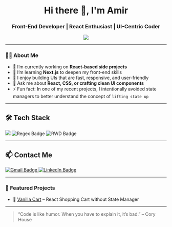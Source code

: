 <h1 align="center">Hi there 👋, I'm Amir</h1>
<h3 align="center">Front-End Developer | React Enthusiast | UI-Centric Coder</h3>

<p align="center">
  <img src="https://readme-typing-svg.herokuapp.com?font=Fira+Code&size=22&duration=2000&pause=1000&center=true&width=435&lines=Front-End+Developer;React+Fanatic;Pixel-Perfect+UI+Lover" />
</p>

---

### 👨‍💻 About Me

- 🔭 I’m currently working on **React-based side projects**  
- 🌱 I’m learning **Next.js** to deepen my front-end skills  
- 🧠 I enjoy building UIs that are fast, responsive, and user-friendly  
- 💬 Ask me about **React, CSS, or crafting clean UI components**  
- ⚡ Fun fact: In one of my recent projects, I intentionally avoided state managers to better understand the concept of `lifting state up`  


---

## 🛠 Tech Stack

<p align="left">
  <img src="https://skillicons.dev/icons?i=html,css,js,ts,tailwind,sass,bootstrap,styledcomponents,react,redux,nextjs" />
  <img src="https://img.shields.io/badge/Regex-Pattern%20Matching-blueviolet?style=for-the-badge" alt="Regex Badge"/>
  <img src="https://img.shields.io/badge/RWD-Responsive%20Design-brightgreen?style=for-the-badge" alt="RWD Badge"/>
</p>


---

## 📫 Contact Me

<p align="left">
  <a href="mailto:Amirkasraeian611@gmail.com" target="_blank">
    <img src="https://img.shields.io/badge/Gmail-D14836?style=for-the-badge&logo=gmail&logoColor=white" alt="Gmail Badge"/>
  </a>
  <a href="https://www.linkedin.com/in/amir-kasraeian?utm_source=share&utm_campaign=share_via&utm_content=profile&utm_medium=android_app" target="_blank">
    <img src="https://img.shields.io/badge/LinkedIn-0A66C2?style=for-the-badge&logo=linkedin&logoColor=white" alt="LinkedIn Badge"/>
  </a>
</p>

---

### 🧩 Featured Projects

- 🔹 [Vanilla Cart](https://vanilla-cart-one.vercel.app/) – React Shopping Cart without State Manager

---

> “Code is like humor. When you have to explain it, it’s bad.” – Cory House
